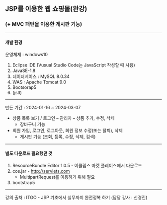 ## JSP를 이용한 웹 쇼핑몰(완강)
### (+ MVC 패턴을 이용한 게시판 기능)
---
#### 개발 환경
운영체제 : windows10
1. Eclipse IDE (Vusual Studio Code는 JavaScript 작성할 때 사용)
2. JavaSE-1.8
3. 데이터베이스 : MySQL 8.0.34
4. WAS : Apache Tomcat 9.0
5. Bootsorap5
6. (jstl)
---
만든 기간 : 2024-01-16 ~ 2024-03-07
* 상품 목록 보기 / 로그인 – 관리자 – 상품 추가, 수정, 삭제
   * 장바구니 기능
* 회원 가입, 로그인, 로그아웃, 회원 정보 수정(또는 탈퇴), 삭제
   * 게시판 기능 (조회, 등록, 수정, 삭제, 검색)
 ---
#### 별도 다운로드 필요했던 것
1. ResourceBundle Editor 1.0.5 - 이클립스 마켓 플레이스에서 다운로드
2. cos.jar - http://servlets.com
    * MultipartRequest를 이용하기 위해 필요
3. bootstrap5
---
강의 출처 : ITGO - JSP 기초에서 실무까지 완전정복 하기 (담당 강사 : 신경진)
